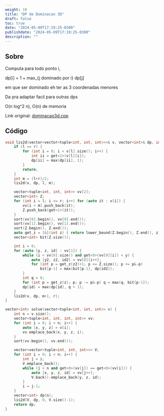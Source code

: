 ```yaml
---
weight: 10
title: "DP de Dominacao 3D"
draft: false
toc: true
date: "2024-05-09T17:19:25-0300"
publishdate: "2024-05-09T17:19:25-0300"
description: ""
---
```


## Sobre
 Computa para todo ponto i,

 dp[i] = 1 + max_{j dominado por i} dp[j]

 em que ser dominado eh ter as 3 coordenadas menores

 Da pra adaptar facil para outras dps



 O(n log^2 n), O(n) de memoria



Link original: [dominacao3d.cpp](https://github.com/brunomaletta/Biblioteca/tree/master/Codigo/Problemas/dominacao3d.cpp)

## Código
```cpp
void lis2d(vector<vector<tuple<int, int, int>>>& v, vector<int>& dp, int l, int r) {
	if (l == r) {
		for (int i = 0; i < v[l].size(); i++) {
			int ii = get<2>(v[l][i]);
			dp[ii] = max(dp[ii], 1);
		}
		return;
	}
	int m = (l+r)/2;
	lis2d(v, dp, l, m);

	vector<tuple<int, int, int>> vv[2];
	vector<int> Z;
	for (int i = l; i <= r; i++) for (auto it : v[i]) {
		vv[i > m].push_back(it);
		Z.push_back(get<1>(it));
	}
	sort(vv[0].begin(), vv[0].end());
	sort(vv[1].begin(), vv[1].end());
	sort(Z.begin(), Z.end());
	auto get_z = [&](int z) { return lower_bound(Z.begin(), Z.end(), z) - Z.begin(); };
	vector<int> bit(Z.size());

	int i = 0;
	for (auto [y, z, id] : vv[1]) {
		while (i < vv[0].size() and get<0>(vv[0][i]) < y) {
			auto [y2, z2, id2] = vv[0][i++];
			for (int p = get_z(z2)+1; p <= Z.size(); p += p&-p)
				bit[p-1] = max(bit[p-1], dp[id2]);
		}
		int q = 0;
		for (int p = get_z(z); p; p -= p&-p) q = max(q, bit[p-1]);
		dp[id] = max(dp[id], q + 1);
	}
	lis2d(v, dp, m+1, r);
}

vector<int> solve(vector<tuple<int, int, int>> v) {
	int n = v.size();
	vector<tuple<int, int, int, int>> vv;
	for (int i = 0; i < n; i++) {
		auto [x, y, z] = v[i];
		vv.emplace_back(x, y, z, i);
	}
	sort(vv.begin(), vv.end());

	vector<vector<tuple<int, int, int>>> V;
	for (int i = 0; i < n; i++) {
		int j = i;
		V.emplace_back();
		while (j < n and get<0>(vv[j]) == get<0>(vv[i])) {
			auto [x, y, z, id] = vv[j++];
			V.back().emplace_back(y, z, id);
		}
		i = j-1;
	}
	vector<int> dp(n);
	lis2d(V, dp, 0, V.size()-1);
	return dp;
}
```
